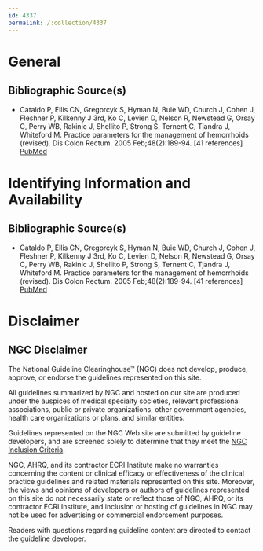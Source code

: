 ```yaml
---
id: 4337
permalink: /:collection/4337
---
```


# General

## Bibliographic Source(s)

- Cataldo P, Ellis CN, Gregorcyk S, Hyman N, Buie WD, Church J, Cohen J, Fleshner P, Kilkenny J 3rd, Ko C, Levien D, Nelson R, Newstead G, Orsay C, Perry WB, Rakinic J, Shellito P, Strong S, Ternent C, Tjandra J, Whiteford M. Practice parameters for the management of hemorrhoids (revised). Dis Colon Rectum. 2005 Feb;48(2):189-94. [41 references] [ PubMed ](http://www.ncbi.nlm.nih.gov/entrez/query.fcgi?cmd=Retrieve&db=pubmed&dopt=Abstract&list_uids=15711856)

# Identifying Information and Availability

## Bibliographic Source(s)

- Cataldo P, Ellis CN, Gregorcyk S, Hyman N, Buie WD, Church J, Cohen J, Fleshner P, Kilkenny J 3rd, Ko C, Levien D, Nelson R, Newstead G, Orsay C, Perry WB, Rakinic J, Shellito P, Strong S, Ternent C, Tjandra J, Whiteford M. Practice parameters for the management of hemorrhoids (revised). Dis Colon Rectum. 2005 Feb;48(2):189-94. [41 references] [ PubMed ](http://www.ncbi.nlm.nih.gov/entrez/query.fcgi?cmd=Retrieve&db=pubmed&dopt=Abstract&list_uids=15711856)

# Disclaimer

## NGC Disclaimer

The National Guideline Clearinghouse™ (NGC) does not develop, produce, approve, or endorse the guidelines represented on this site.

All guidelines summarized by NGC and hosted on our site are produced under the auspices of medical specialty societies, relevant professional associations, public or private organizations, other government agencies, health care organizations or plans, and similar entities.

Guidelines represented on the NGC Web site are submitted by guideline developers, and are screened solely to determine that they meet the [NGC Inclusion Criteria](/help-and-about/summaries/inclusion-criteria).

NGC, AHRQ, and its contractor ECRI Institute make no warranties concerning the content or clinical efficacy or effectiveness of the clinical practice guidelines and related materials represented on this site. Moreover, the views and opinions of developers or authors of guidelines represented on this site do not necessarily state or reflect those of NGC, AHRQ, or its contractor ECRI Institute, and inclusion or hosting of guidelines in NGC may not be used for advertising or commercial endorsement purposes.

Readers with questions regarding guideline content are directed to contact the guideline developer.

